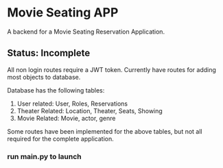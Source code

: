 # Movie Seating APP

A backend for a Movie Seating Reservation Application.

## Status: Incomplete

All non login routes require a JWT token.  Currently have routes for adding most objects to database.

Database has the following tables:
1. User related: User, Roles, Reservations
2. Theater Related: Location, Theater, Seats, Showing
3. Movie Related: Movie, actor, genre

Some routes have been implemented for the above tables, but not all required for the complete application.

### run main.py to launch
